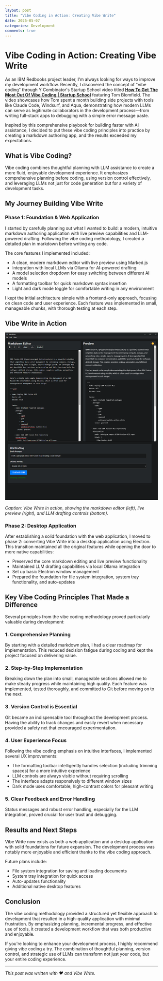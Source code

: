 ```yaml
---
layout: post
title: "Vibe Coding in Action: Creating Vibe Write"
date: 2025-05-07
categories: Development
comments: true
---
```


# Vibe Coding in Action: Creating Vibe Write

As an IBM Redbooks project leader, I'm always looking for ways to improve my development workflow. Recently, I discovered the concept of "vibe coding" through Y Combinator's Startup School video titled **[How To Get The Most Out Of Vibe Coding | Startup School](https://youtu.be/BJjsfNO5JTo?si=-GRCNFJUJ-Q6thmZ)** featuring Tom Blomfield. The video showcases how Tom spent a month building side projects with tools like Claude Code, Windsurf, and Aqua, demonstrating how modern LLMs can serve as legitimate collaborators in the development process—from writing full-stack apps to debugging with a simple error message paste.

Inspired by this comprehensive playbook for building faster with AI assistance, I decided to put these vibe coding principles into practice by creating a markdown authoring app, and the results exceeded my expectations.

## What is Vibe Coding?

Vibe coding combines thoughtful planning with LLM assistance to create a more fluid, enjoyable development experience. It emphasizes comprehensive planning before coding, using version control effectively, and leveraging LLMs not just for code generation but for a variety of development tasks.

## My Journey Building Vibe Write

### Phase 1: Foundation & Web Application

I started by carefully planning out what I wanted to build: a modern, intuitive markdown authoring application with live preview capabilities and LLM-powered drafting. Following the vibe coding methodology, I created a detailed plan in markdown before writing any code.

The core features I implemented included:
- A clean, modern markdown editor with live preview using Marked.js
- Integration with local LLMs via Ollama for AI-powered drafting
- A model selection dropdown for easy switching between different AI models
- A formatting toolbar for quick markdown syntax insertion
- Light and dark mode toggle for comfortable writing in any environment

I kept the initial architecture simple with a frontend-only approach, focusing on clean code and user experience. Each feature was implemented in small, manageable chunks, with thorough testing at each step.

## Vibe Write in Action

![Vibe Write Interface](/assets/images/posts/vibe_code/vibewrite.png)

*Caption: Vibe Write in action, showing the markdown editor (left), live preview (right), and LLM drafting controls (bottom).*

### Phase 2: Desktop Application

After establishing a solid foundation with the web application, I moved to phase 2: converting Vibe Write into a desktop application using Electron. This transition maintained all the original features while opening the door to more native capabilities:

- Preserved the core markdown editing and live preview functionality
- Maintained LLM drafting capabilities via local Ollama integration
- Set up basic Electron window management
- Prepared the foundation for file system integration, system tray functionality, and auto-updates

## Key Vibe Coding Principles That Made a Difference

Several principles from the vibe coding methodology proved particularly valuable during development:

### 1. Comprehensive Planning

By starting with a detailed markdown plan, I had a clear roadmap for implementation. This reduced decision fatigue during coding and kept the project focused on delivering value.

### 2. Step-by-Step Implementation

Breaking down the plan into small, manageable sections allowed me to make steady progress while maintaining high quality. Each feature was implemented, tested thoroughly, and committed to Git before moving on to the next.

### 3. Version Control is Essential

Git became an indispensable tool throughout the development process. Having the ability to track changes and easily revert when necessary provided a safety net that encouraged experimentation.

### 4. User Experience Focus

Following the vibe coding emphasis on intuitive interfaces, I implemented several UX improvements:
- The formatting toolbar intelligently handles selection (including trimming spaces) for a more intuitive experience
- LLM controls are always visible without requiring scrolling
- The interface adapts responsively to different window sizes
- Dark mode uses comfortable, high-contrast colors for pleasant writing

### 5. Clear Feedback and Error Handling

Status messages and robust error handling, especially for the LLM integration, proved crucial for user trust and debugging.

## Results and Next Steps

Vibe Write now exists as both a web application and a desktop application with solid foundations for future expansion. The development process was notably more enjoyable and efficient thanks to the vibe coding approach.

Future plans include:
- File system integration for saving and loading documents
- System tray integration for quick access
- Auto-updates functionality
- Additional native desktop features

## Conclusion

The vibe coding methodology provided a structured yet flexible approach to development that resulted in a high-quality application with minimal frustration. By emphasizing planning, incremental progress, and effective use of tools, it created a development workflow that was both productive and enjoyable.

If you're looking to enhance your development process, I highly recommend giving vibe coding a try. The combination of thoughtful planning, version control, and strategic use of LLMs can transform not just your code, but your entire coding experience.

---

*This post was written with ❤️ and Vibe Write.* 